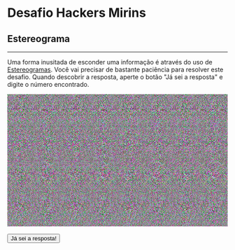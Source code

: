 # Desafio Hackers Mirins

## Estereograma
----

Uma forma inusitada de esconder uma informação é através do uso de [Estereogramas](https://pt.wikipedia.org/wiki/Estereograma).
Você vai precisar de bastante paciência para resolver este desafio.
Quando descobrir a resposta, aperte o botão "Já sei a resposta" e digite o número encontrado.

![Estereograma](Estereograma.png)

<button onclick='
  var resposta = prompt("Qual é o número?");
  if (resposta == 0) {
    alert("Parabéns! Vamos para o próximo desafio!");
    window.location.href="Faça_Você_Mesmo";
  } else {
    alert("Resposta errada. Tente novamente.");
  }
'>Já sei a resposta!</button>
